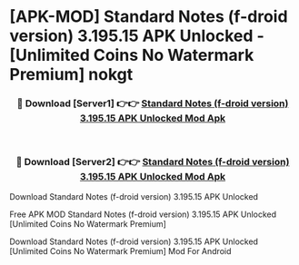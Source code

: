 # [APK-MOD] Standard Notes (f-droid version) 3.195.15 APK Unlocked - [Unlimited Coins No Watermark Premium] nokgt



<div align="center">
<h3>🔴 Download [Server1] 👉👉 <a href="https://momento.my/?title=Standard_Notes_(f-droid_version)_3.195.15_APK_Unlocked">Standard Notes (f-droid version) 3.195.15 APK Unlocked Mod Apk</a></h3><br>

<h3>🔴 Download [Server2] 👉👉 <a href="https://momento.my/?title=Standard_Notes_(f-droid_version)_3.195.15_APK_Unlocked">Standard Notes (f-droid version) 3.195.15 APK Unlocked Mod Apk</a></h3>
</div>



Download Standard Notes (f-droid version) 3.195.15 APK Unlocked 

Free APK MOD Standard Notes (f-droid version) 3.195.15 APK Unlocked [Unlimited Coins No Watermark Premium]

Download Standard Notes (f-droid version) 3.195.15 APK Unlocked [Unlimited Coins No Watermark Premium] Mod For Android
